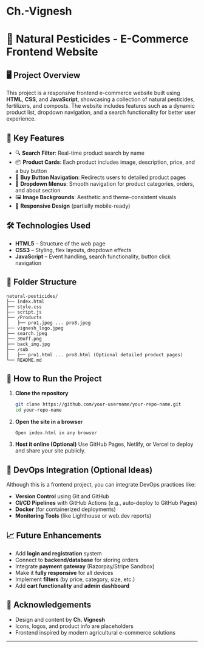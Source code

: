 # Ch.-Vignesh
# 🌱 Natural Pesticides - E-Commerce Frontend Website

## 🖥️ Project Overview

This project is a responsive frontend e-commerce website built using **HTML**, **CSS**, and **JavaScript**, showcasing a collection of natural pesticides, fertilizers, and composts. The website includes features such as a dynamic product list, dropdown navigation, and a search functionality for better user experience.

## 🎯 Key Features

* 🔍 **Search Filter**: Real-time product search by name
* 📦 **Product Cards**: Each product includes image, description, price, and a buy button
* 🎯 **Buy Button Navigation**: Redirects users to detailed product pages
* 🔽 **Dropdown Menus**: Smooth navigation for product categories, orders, and about section
* 🖼️ **Image Backgrounds**: Aesthetic and theme-consistent visuals
* 📱 **Responsive Design** (partially mobile-ready)

## 🛠️ Technologies Used

* **HTML5** – Structure of the web page
* **CSS3** – Styling, flex layouts, dropdown effects
* **JavaScript** – Event handling, search functionality, button click navigation

## 📁 Folder Structure

```
natural-pesticides/
├── index.html
├── style.css
├── script.js
├── /Products
│   ├── pro1.jpeg ... pro8.jpeg
├── vignesh_logo.jpeg
├── search.jpeg
├── 30off.png
├── back_img.jpg
├── /sub
│   ├── pro1.html ... pro8.html (Optional detailed product pages)
└── README.md
```

## 🧪 How to Run the Project

1. **Clone the repository**

   ```bash
   git clone https://github.com/your-username/your-repo-name.git
   cd your-repo-name
   ```

2. **Open the site in a browser**

   ```
   Open index.html in any browser
   ```

3. **Host it online (Optional)**
   Use GitHub Pages, Netlify, or Vercel to deploy and share your site publicly.

## 🧩 DevOps Integration (Optional Ideas)

Although this is a frontend project, you can integrate DevOps practices like:

* **Version Control** using Git and GitHub
* **CI/CD Pipelines** with GitHub Actions (e.g., auto-deploy to GitHub Pages)
* **Docker** (for containerized deployments)
* **Monitoring Tools** (like Lighthouse or web.dev reports)

## 📈 Future Enhancements

* Add **login and registration** system
* Connect to **backend/database** for storing orders
* Integrate **payment gateway** (Razorpay/Stripe Sandbox)
* Make it **fully responsive** for all devices
* Implement **filters** (by price, category, size, etc.)
* Add **cart functionality** and **admin dashboard**

## 🙌 Acknowledgements

* Design and content by **Ch. Vignesh**
* Icons, logos, and product info are placeholders
* Frontend inspired by modern agricultural e-commerce solutions

---
